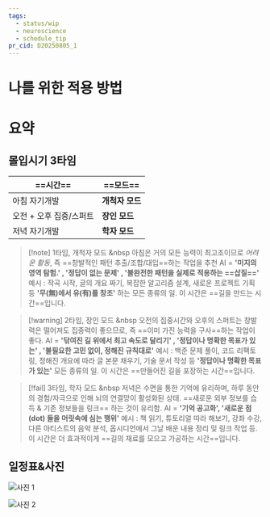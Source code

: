 ```yaml
---
tags:
  - status/wip
  - neuroscience
  - schedule_tip
pr_cid: D20250805_1
---
```

# 나를 위한 적용 방법

# 요약

## 몰입시기 3타임

| ==시간==         | ==모드==     |
| -------------- | ---------- |
| 아침 자기개발        | **개척자 모드** |
| 오전 + 오후 집중/스퍼트 | **장인 모드**  |
| 저녁 자기개발        | **학자 모드**  |
>[!note]  1타임, 개척자 모드
&nbsp 아침은 거의 모든 능력이 최고조이므로 *어려운 활동*, 즉 
==창발적인 패턴 추출/조합/대입==하는 작업을 추천
AI = **'미지의 영역 탐험.' , '정답이 없는 문제' , '불완전한 패턴을 실제로 적용하는 ==삽질=='**
예시 : 작곡 시작, 글의 개요 짜기, 복잡한 알고리즘 설계, 새로운 프로젝트 기획 등 
**'무(無)에서 유(有)를 창조'** 하는 모든 종류의 일. 이 시간은 ==길을 만드는 시간==입니다.

>[!warning]  2타임, 장인 모드
&nbsp 오전의 집중시간와 오후의 스퍼트는 창발력은 떨어져도 집중력이 좋으므로, 즉
==이미 가진 능력을 구사==하는 작업이 좋다.
AI = **'닦여진 길 위에서 최고 속도로 달리기' , '정답이나 명확한 목표가 있는' , '불필요한 고민 없이, 정해진 규칙대로'**
예시 : 백준 문제 풀이, 코드 리팩토링, 정해진 개요에 따라 글 본문 채우기, 기술 문서 작성 등 **'정답이나 명확한 목표가 있는'** 모든 종류의 일. 이 시간은 ==만들어진 길을 포장하는 시간==입니다.

 >[!fail]  3타임, 학자 모드
&nbsp 저녁은 수면을 통한 기억에 유리하며, 
하루 동안의 경험/자극으로 인해 뇌의 연결망이 활성화된 상태. 
==새로운 외부 정보를 습득 & 기존 정보들을 링크==  하는 것이 유리함.
   AI = **'기억 공고화', '새로운 점(dot) 들을 머릿속에 심는 행위'**
예시 : 책 읽기, 튜토리얼 따라 해보기, 강좌 수강, 다른 아티스트의 음악 분석, 옵시디언에서 그날 배운 내용 정리 및 링크 작업 등. 이 시간은 더 효과적이게 ==길의 재료를 모으고 가공하는 시간==입니다.
## 일정표&사진

![사진 1](https://cdn.jsdelivr.net/gh/qkrdlwns/obsidian-image@main/image/D20250805_1/brain_schedule_1.webp)

![사진 2](https://cdn.jsdelivr.net/gh/qkrdlwns/obsidian-image@main/image/D20250805_1/brain_schedule_2.webp)